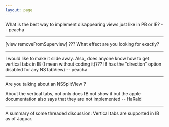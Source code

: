```yaml
---
layout: page
---
```


What is the best way to implement disappearing views just like in PB or IE? -- peacha

----

[view removeFromSuperview] ??? What effect are you looking for exactly?

----

I would like to make it slide away. Also, does anyone know how to get vertical tabs in IB (I mean without coding it)??? IB has the "direction" option disabled for any NSTabView) -- peacha

----

Are you talking about an NSSplitView ?

About the vertical tabs, not only does IB not show it but the apple documentation also says that they are not implemented -- HaRald

----
A summary of some threaded discussion:
Vertical tabs are supported in IB as of Jaguar.
